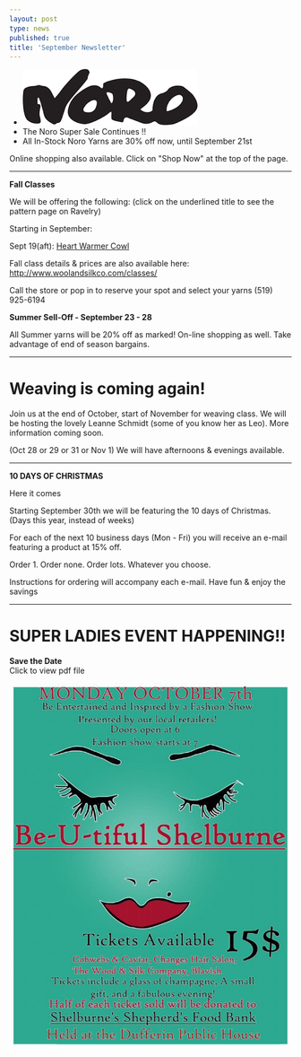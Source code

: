 ```yaml
---
layout: post
type: news
published: true
title: 'September Newsletter'
---
```


- <img src="/img/noro.png" /><br />
- The Noro Super Sale Continues !!
- All In-Stock Noro Yarns are 30% off now, until September 21st

Online shopping also available. Click on "Shop Now" at the top of the page.
<hr />
<strong>Fall Classes</strong>
 
We will be offering the following: (click on the underlined title to see the pattern page on Ravelry) 

Starting in September:

Sept 19(aft): <a href="https://www.ravelry.com/patterns/library/heart-warmer-7?utm_source=Newsletter&utm_campaign=29cb6b76e4-EMAIL_CAMPAIGN_2019_09_13_07_45&utm_medium=email&utm_term=0_ac1bab3c4e-29cb6b76e4-328893825&mc_cid=29cb6b76e4&mc_eid=5dbcc3b01d">Heart Warmer Cowl</a>

Fall class details & prices are also available here: <a href="http://www.woolandsilkco.com/classes/">http://www.woolandsilkco.com/classes/</a>

Call the store or pop in to reserve your spot and select your yarns (519) 925-6194

<strong>Summer Sell-Off - September 23 - 28  </strong>

All Summer yarns will be 20% off as marked! On-line shopping as well. Take advantage of end of season bargains.
<hr />
<h1>Weaving is coming again!</h1>

Join us at the end of October, start of November for weaving class. We will be hosting the lovely Leanne Schmidt (some of you know her as Leo). More information coming soon. 

(Oct 28 or 29 or 31 or Nov 1) We will have afternoons & evenings available.

<hr />

<strong>10 DAYS OF CHRISTMAS</strong>

Here it comes

Starting September 30th we will be featuring the 10 days of Christmas. (Days this year, instead of weeks)

For each of the next 10 business days (Mon - Fri) you will receive an e-mail featuring a product at 15% off.

Order 1. Order none. Order lots. Whatever you choose.

Instructions for ordering will accompany each e-mail. Have fun & enjoy the savings
<hr />
<h1>SUPER LADIES EVENT HAPPENING!!</h1>

<strong>Save the Date</strong><br />Click to view pdf file

<a href="/img/savethedate.pdf"><img src="/img/savethedate.jpg" /></a>
